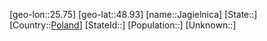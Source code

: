 ﻿---
location: [48.93,25.75]
type: City
tags:
- geo/City


SpocWebEntityId: 31150
isDeleted: false
confidential: public

---
[geo-lon::25.75]
[geo-lat::48.93]
[name::Jagielnica]
[State::]
[Country::[Poland](geo/Continent/Europe/Poland.md)]
[StateId::]
[Population::]
[Unknown::]


